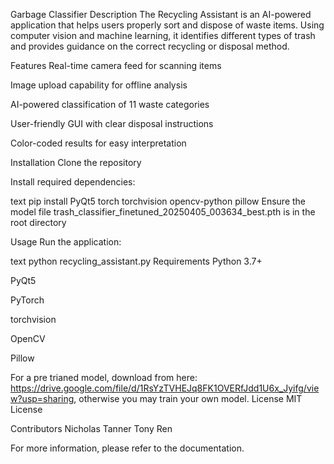 Garbage Classifier
Description
The Recycling Assistant is an AI-powered application that helps users properly sort and dispose of waste items. Using computer vision and machine learning, it identifies different types of trash and provides guidance on the correct recycling or disposal method.

Features
Real-time camera feed for scanning items

Image upload capability for offline analysis

AI-powered classification of 11 waste categories

User-friendly GUI with clear disposal instructions

Color-coded results for easy interpretation

Installation
Clone the repository

Install required dependencies:

text
pip install PyQt5 torch torchvision opencv-python pillow
Ensure the model file trash_classifier_finetuned_20250405_003634_best.pth is in the root directory

Usage
Run the application:

text
python recycling_assistant.py
Requirements
Python 3.7+

PyQt5

PyTorch

torchvision

OpenCV

Pillow

For a pre trianed model, download from here: https://drive.google.com/file/d/1RsYzTVHEJq8FK1OVERfJdd1U6x_Jyifg/view?usp=sharing, otherwise you may train your own model.
License
MIT License

Contributors
Nicholas Tanner
Tony Ren

For more information, please refer to the documentation.
